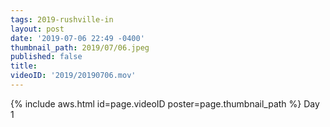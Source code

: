 ```yaml
---
tags: 2019-rushville-in
layout: post
date: '2019-07-06 22:49 -0400'
thumbnail_path: 2019/07/06.jpeg
published: false
title: 
videoID: '2019/20190706.mov'
---
```


{% include aws.html id=page.videoID poster=page.thumbnail_path %}
Day 1